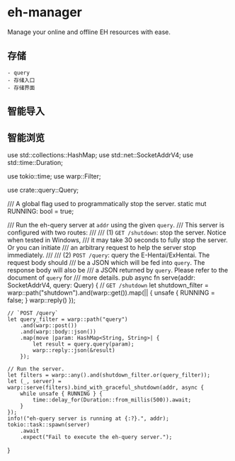 # eh-manager

Manage your online and offline EH resources with ease.

## 存储
    - query
    - 存储入口
    - 存储界面
## 智能导入
## 智能浏览




use std::collections::HashMap;
use std::net::SocketAddrV4;
use std::time::Duration;

use tokio::time;
use warp::Filter;

use crate::query::Query;

/// A global flag used to programmatically stop the server.
static mut RUNNING: bool = true;

/// Run the eh-query server at `addr` using the given `query`.
/// This server is configured with two routes:
///
/// (1) `GET /shutdown`: stop the server. Notice when tested in Windows,
/// it may take 30 seconds to fully stop the server. Or you can initiate
/// an arbitrary request to help the server stop immediately.
///
/// (2) `POST /query`: query the E-Hentai/ExHentai. The request body should
/// be a JSON which will be fed into `query`. The response body will also be
/// a JSON returned by `query`. Please refer to the document of `query` for
/// more details.
pub async fn serve(addr: SocketAddrV4, query: Query) {
    // `GET /shutdown`
    let shutdown_filter = warp::path("shutdown").and(warp::get()).map(|| {
        unsafe {
            RUNNING = false;
        }
        warp::reply()
    });

    // `POST /query`
    let query_filter = warp::path("query")
        .and(warp::post())
        .and(warp::body::json())
        .map(move |param: HashMap<String, String>| {
            let result = query.query(param);
            warp::reply::json(&result)
        });

    // Run the server.
    let filters = warp::any().and(shutdown_filter.or(query_filter));
    let (_, server) = warp::serve(filters).bind_with_graceful_shutdown(addr, async {
        while unsafe { RUNNING } {
            time::delay_for(Duration::from_millis(500)).await;
        }
    });
    info!("eh-query server is running at {:?}.", addr);
    tokio::task::spawn(server)
        .await
        .expect("Fail to execute the eh-query server.");
}
